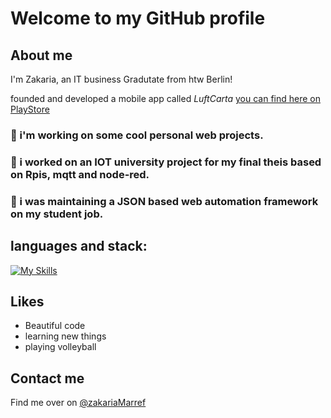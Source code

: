 # Welcome to my GitHub profile

## About me
I'm Zakaria, an IT business Gradutate from htw Berlin! 

founded and developed a mobile app called *LuftCarta* [you can find here on PlayStore](https://play.google.com/store/apps/details?id=com.ferramairakaz.atractful)

###  🧶 i'm working on some cool personal web projects.
###  🧶 i worked on an IOT university project for my final theis based on Rpis, mqtt and node-red.
###  🍿 i was maintaining a JSON based web automation framework on my student job.

 ## languages and stack: 
[![My Skills](https://skillicons.dev/icons?i=js,python,react,nodejs,git,postgres,linux,docker,flutter&perline=4)](https://skillicons.dev)

## Likes
* Beautiful code
* learning new things
* playing volleyball


## Contact me
Find me over on  [@zakariaMarref](https://www.linkedin.com/in/zakariamarref/)
